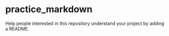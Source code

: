 # practice_markdown
Help people interested in this repository understand your project by adding a README.
